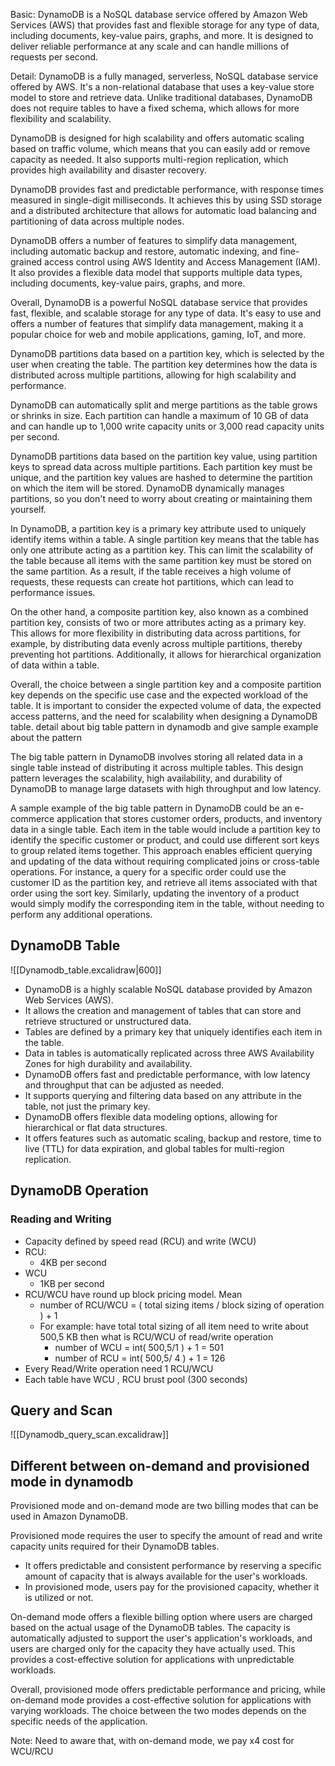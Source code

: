 
Basic: DynamoDB is a NoSQL database service offered by Amazon Web Services (AWS) that provides fast and flexible storage for any type of data, including documents, key-value pairs, graphs, and more. It is designed to deliver reliable performance at any scale and can handle millions of requests per second.

Detail: DynamoDB is a fully managed, serverless, NoSQL database service offered by AWS. It's a non-relational database that uses a key-value store model to store and retrieve data. Unlike traditional databases, DynamoDB does not require tables to have a fixed schema, which allows for more flexibility and scalability.

DynamoDB is designed for high scalability and offers automatic scaling based on traffic volume, which means that you can easily add or remove capacity as needed. It also supports multi-region replication, which provides high availability and disaster recovery.

DynamoDB provides fast and predictable performance, with response times measured in single-digit milliseconds. It achieves this by using SSD storage and a distributed architecture that allows for automatic load balancing and partitioning of data across multiple nodes.

DynamoDB offers a number of features to simplify data management, including automatic backup and restore, automatic indexing, and fine-grained access control using AWS Identity and Access Management (IAM). It also provides a flexible data model that supports multiple data types, including documents, key-value pairs, graphs, and more.

Overall, DynamoDB is a powerful NoSQL database service that provides fast, flexible, and scalable storage for any type of data. It's easy to use and offers a number of features that simplify data management, making it a popular choice for web and mobile applications, gaming, IoT, and more.


DynamoDB partitions data based on a partition key, which is selected by the user when creating the table. 
The partition key determines how the data is distributed across multiple partitions, allowing for high scalability and performance. 

DynamoDB can automatically split and merge partitions as the table grows or shrinks in size. Each partition can handle a maximum of 10 GB of data and can handle up to 1,000 write capacity units or 3,000 read capacity units per second.

DynamoDB partitions data based on the partition key value, using partition keys to spread data across multiple partitions. 
Each partition key must be unique, and the partition key values are hashed to determine the partition on which the item will be stored.
DynamoDB dynamically manages partitions, so you don't need to worry about creating or maintaining them yourself.


In DynamoDB, a partition key is a primary key attribute used to uniquely identify items within a table. A single partition key means that the table has only one attribute acting as a partition key. 
This can limit the scalability of the table because all items with the same partition key must be stored on the same partition. As a result, if the table receives a high volume of requests, these requests can create hot partitions, which can lead to performance issues.

On the other hand, a composite partition key, also known as a combined partition key, consists of two or more attributes acting as a primary key. This allows for more flexibility in distributing data across partitions, for example, by distributing data evenly across multiple partitions, thereby preventing hot partitions. Additionally, it allows for hierarchical organization of data within a table.

Overall, the choice between a single partition key and a composite partition key depends on the specific use case and the expected workload of the table. It is important to consider the expected volume of data, the expected access patterns, and the need for scalability when designing a DynamoDB table.
detail about big table pattern in dynamodb and give sample example about the pattern

The big table pattern in DynamoDB involves storing all related data in a single table instead of distributing it across multiple tables. This design pattern leverages the scalability, high availability, and durability of DynamoDB to manage large datasets with high throughput and low latency. 

A sample example of the big table pattern in DynamoDB could be an e-commerce application that stores customer orders, products, and inventory data in a single table. Each item in the table would include a partition key to identify the specific customer or product, and could use different sort keys to group related items together. This approach enables efficient querying and updating of the data without requiring complicated joins or cross-table operations. For instance, a query for a specific order could use the customer ID as the partition key, and retrieve all items associated with that order using the sort key. Similarly, updating the inventory of a product would simply modify the corresponding item in the table, without needing to perform any additional operations.


## DynamoDB Table 

![[Dynamodb_table.excalidraw|600]]

- DynamoDB is a highly scalable NoSQL database provided by Amazon Web Services (AWS).
- It allows the creation and management of tables that can store and retrieve structured or unstructured data.
- Tables are defined by a primary key that uniquely identifies each item in the table.
- Data in tables is automatically replicated across three AWS Availability Zones for high durability and availability.
- DynamoDB offers fast and predictable performance, with low latency and throughput that can be adjusted as needed.
- It supports querying and filtering data based on any attribute in the table, not just the primary key.
- DynamoDB offers flexible data modeling options, allowing for hierarchical or flat data structures.
- It offers features such as automatic scaling, backup and restore, time to live (TTL) for data expiration, and global tables for multi-region replication.

## DynamoDB Operation 
### Reading and Writing 
- Capacity defined by speed read (RCU) and write (WCU)
- RCU:
	- 4KB per second 
- WCU
	- 1KB per second 
- RCU/WCU have round up block pricing model. Mean 
	- number of RCU/WCU = ( total sizing items / block sizing of operation ) + 1
	- For example: have total total sizing of all item need to write about 500,5 KB then what is RCU/WCU of read/write operation 
		- number of WCU =  int( 500,5/1 ) + 1 = 501 
		- number of RCU =  int( 500,5/ 4 ) + 1 = 126  
- Every Read/Write operation need 1 RCU/WCU 
- Each table have WCU , RCU brust pool (300 seconds)

## Query and Scan 

![[Dynamodb_query_scan.excalidraw]]

## Different between on-demand and provisioned mode in dynamodb

Provisioned mode and on-demand mode are two billing modes that can be used in Amazon DynamoDB.

Provisioned mode requires the user to specify the amount of read and write capacity units required for their DynamoDB tables. 
- It offers predictable and consistent performance by reserving a specific amount of capacity that is always available for the user's workloads.
- In provisioned mode, users pay for the provisioned capacity, whether it is utilized or not.

On-demand mode offers a flexible billing option where users are charged based on the actual usage of the DynamoDB tables. The capacity is automatically adjusted to support the user's application's workloads, and users are charged only for the capacity they have actually used. This provides a cost-effective solution for applications with unpredictable workloads.

Overall, provisioned mode offers predictable performance and pricing, while on-demand mode provides a cost-effective solution for applications with varying workloads. The choice between the two modes depends on the specific needs of the application. 

Note: 
Need to aware that, with on-demand mode, we pay x4 cost for WCU/RCU


 
